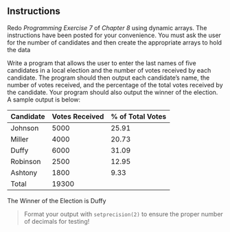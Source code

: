 ## Instructions ##
Redo *Programming Exercise 7* of *Chapter 8* using dynamic arrays. The instructions have been posted for your convenience. You must ask the user for the number of candidates and then create the appropriate arrays to hold the data

Write a program that allows the user to enter the last names of five candidates in a local election and the number of votes received by each candidate. The program should then output each candidate’s name, the number of votes received, and the percentage of the total votes received by the candidate. Your program should also output the winner of the election. A sample output is below:

Candidate | Votes Received | % of Total Votes
---------------|------------------------|-----------------------
Johnson |5000|25.91
Miller|4000|20.73
Duffy|6000|31.09
Robinson|2500|12.95
Ashtony|1800|9.33
Total |19300

The Winner of the Election is Duffy

> Format your output with `setprecision(2)` to ensure the proper number of decimals for testing!


